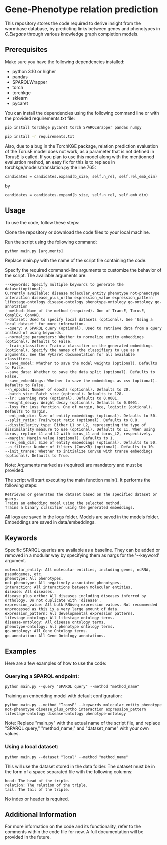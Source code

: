 # Gene-Phenotype relation prediction
This repository stores the code required to derive insight from the wormbase database, by predicting links between genes and phenotypes in *C.Elegans* through various knowledge graph completion models.

## Prerequisites

Make sure you have the following dependencies installed:
- python 3.10 or higher
- pandas
- SPARQLWrapper
- torch
- torchkge
- sklearn
- pycaret

You can install the dependencies using the following command line or with the provided requirements.txt file:

```bash
pip install torchkge pycaret torch SPARQLWrapper pandas numpy
```
```bash
pip install -r requirements.txt
```

Also, due to a bug in the TorchKGE package, relation prediction evaluation of the TorusE model does not work, as a parameter that is not defined in TorusE is called. If you plan to use this model along with the mentionned evaluation method, an easy fix for this is to replace in torchkge/models/translation.py the line 765:

    candidates = candidates.expand(b_size, self.n_rel, self.rel_emb_dim)
by

	candidates = candidates.expand(b_size, self.n_rel, self.emb_dim)


## Usage

To use the code, follow these steps:

Clone the repository or download the code files to your local machine.

Run the script using the following command:

    python main.py [arguments]

Replace main.py with the name of the script file containing the code.

Specify the required command-line arguments to customize the behavior of the script. The available arguments are:

    --keywords: Specify multiple keywords to generate the dataset(optional). 
    Currently available: disease molecular_entity phenotype not-phenotype interaction disease_plus_ortho expression_value expression_pattern lifestage-ontology disease-ontology phenotype-ontology go-ontology go-annotation
    --method: Name of the method (required). One of TransE, TorusE, ComplEx, ConvKB.
    --dataset: Used to specify local datasets (optional). See 'Using a local dataset' for more information.
    --query: A SPARQL query (optional). Used to retrieve data from a query instead of using keywords.
    --normalize_parameters: Whether to normalize entity embeddings (optional). Defaults to False.
    --train_classifier: Train a classifier on the generated embeddings (optional). Specify the names of the classifiers to use as n arguments. See the PyCaret documentation for all available classifiers.
    --save_model: Whether to save the model weights (optional). Defaults to False.
    --save_data: Whether to save the data split (optional). Defaults to False.
    --save_embeddings: Whether to save the embeddings as csv (optional). Defaults to False.
    --n_epochs: Number of epochs (optional). Defaults to 20.
    --batch_size: Batch size (optional). Defaults to 128.
    --lr: Learning rate (optional). Defaults to 0.0001.
    --weight_decay: Weight decay (optional). Defaults to 0.0001.
    --loss_fn: Loss function. One of margin, bce, logistic (optional). Defaults to margin.
    --ent_emb_dim: Size of entity embeddings (optional). Defaults to 50.
    --split_ratio: Train/test ratio (optional). Defaults to 0.8.
    --dissimilarity_type: Either L1 or L2, representing the type of dissimilarity measure to use (optional). Defaults to L1. When using torus, replace L1 and L2 with torus_L1 and torus_L2, respectively.
    --margin: Margin value (optional). Defaults to 1.
    --rel_emb_dim: Size of entity embeddings (optional). Defaults to 50.
    --n_filters: Number of filters (ConvKB) (optional). Defaults to 10.
    --init_transe: Whether to initialize ConvKB with transe embeddings (optional). Defaults to True.

Note: Arguments marked as (required) are mandatory and must be provided.

The script will start executing the main function main(). It performs the following steps:

    Retrieves or generates the dataset based on the specified dataset or query.
    Trains an embedding model using the selected method.
    Trains a binary classifier using the generated embeddings.

All logs are saved in the logs folder. Models are saved in the models folder. Embeddings are saved in  data/embeddings.

## Keywords
Specific SPARQL queries are available as a baseline. They can be added or removed in a modular way by specifying them as nargs for the '--keyword' argument.

    molecular_entity: All molecular entities, including genes, ncRNA, pseudogenes, etc.
    phenotype: All phenotypes.
    not-phenotype: All negatively associated phenotypes.
    interaction: All interactions between molecular entities.
    disease: All diseases.
    disease_plus_ortho: All diseases including diseases inferred by orthology. Do not duplicate with 'disease'.
    expression_value: All bulk RNAseq expression values. Not recommended unprocessed as this is a very large amount of data.
    expression_pattern: All developmental expression patterns.
    lifestage-ontology: All lifestage ontology terms.
    disease-ontology: All disease ontology terms.
    phenotype-ontology: All phenotype ontology terms.
    go-ontology: All Gene Ontology terms.
    go-annotation: All Gene Ontology annotations.


## Examples

Here are a few examples of how to use the code:

### Querying a SPARQL endpoint:

    python main.py --query "SPARQL query" --method "method_name"


Training an embedding model with default configuration:

    python main.py --method "TransE" --keywords molecular_entity phenotype not-phenotype disease_plus_ortho interaction expression_pattern lifestage-ontology disease-ontology phenotype-ontology

Note: Replace "main.py" with the actual name of the script file, and replace "SPARQL query," "method_name," and "dataset_name" with your own values.

### Using a local dataset:

	python main.py --dataset "local" --method "method_name"

This will use the dataset stored in the data folder. The dataset must be in the form of a space separated file with the following columns:

    head: The head of the triple.
    relation: The relation of the triple.
    tail: The tail of the triple.

No index or header is required.


## Additional Information

For more information on the code and its functionality, refer to the comments within the code file for now. A full documentation will be provided in the future.
